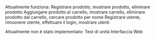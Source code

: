 Attualmente funziona:
  Registrare prodotto, mostrare prodotto, eliminare prodotto
  Aggiungere prodotto al carrello, mostrare carrello, eliminare prodotto dal carrello, cercare prodotto per nome
  Registrare utente, rimuovere utente, effettuare il login, mostrare utenti

Attualmente non è stato implementato:
  Test di unità
  Interfaccia Web
